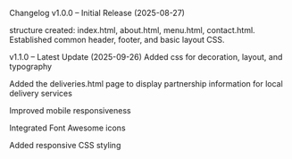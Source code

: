 Changelog
v1.0.0 – Initial Release (2025-08-27)

structure created: index.html, about.html, menu.html, contact.html.
 Established common header, footer, and basic layout CSS.

    

v1.1.0 – Latest Update (2025-09-26)
 Added css for decoration, layout, and typography

 Added the deliveries.html page to display partnership information for local delivery services

 Improved mobile responsiveness

 Integrated Font Awesome icons

 Added responsive CSS styling
